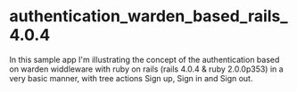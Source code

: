 authentication_warden_based_rails_4.0.4
=======================================

In this sample app I'm illustrating the concept of the authentication based on warden widdleware with ruby on rails (rails 4.0.4 &amp; ruby 2.0.0p353) in a very basic manner, with tree actions Sign up, Sign in and Sign out.
